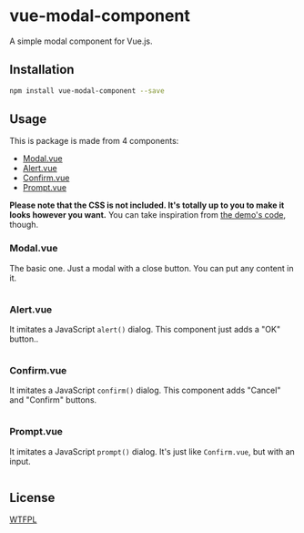 # vue-modal-component

A simple modal component for Vue.js.

## Installation

```bash
npm install vue-modal-component --save
```

## Usage

This is package is made from 4 components:

- [Modal.vue](https://github.com/benjamincrozat/vue-modal-component/tree/develop#modalvue)
- [Alert.vue](https://github.com/benjamincrozat/vue-modal-component/tree/develop#alertvue)
- [Confirm.vue](https://github.com/benjamincrozat/vue-modal-component/tree/develop#confirmvue)
- [Prompt.vue](https://github.com/benjamincrozat/vue-modal-component/tree/develop#promptvue)

**Please note that the CSS is not included. It's totally up to you to make it looks however you want.** You can take inspiration from [the demo's code](index.html), though.

### Modal.vue

The basic one. Just a modal with a close button. You can put any content in it.

```html
```

### Alert.vue

It imitates a JavaScript `alert()` dialog. This component just adds a "OK" button..

```html
```

### Confirm.vue

It imitates a JavaScript `confirm()` dialog. This component adds "Cancel" and "Confirm" buttons.

```html
```

### Prompt.vue

It imitates a JavaScript `prompt()` dialog. It's just like `Confirm.vue`, but with an input.

```html
```

## License

[WTFPL](http://www.wtfpl.net/txt/copying/)
